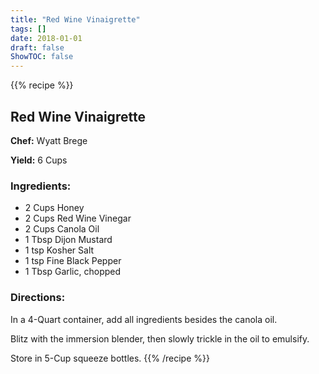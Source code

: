 ```yaml
---
title: "Red Wine Vinaigrette"
tags: []
date: 2018-01-01
draft: false
ShowTOC: false
---
```


{{% recipe %}}

## Red Wine Vinaigrette

**Chef:** Wyatt Brege

**Yield:** 6 Cups


### Ingredients:

-   2 Cups Honey
-   2 Cups Red Wine Vinegar
-   2 Cups Canola Oil
-   1 Tbsp Dijon Mustard
-   1 tsp Kosher Salt
-   1 tsp Fine Black Pepper
-   1 Tbsp Garlic, chopped

### Directions: 

In a 4-Quart container, add all ingredients besides the canola oil.

Blitz with the immersion blender, then slowly trickle in the oil to
emulsify.

Store in 5-Cup squeeze bottles.
{{% /recipe %}}
